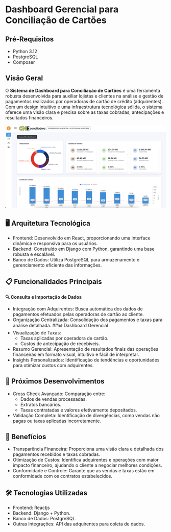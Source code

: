 
# Dashboard Gerencial para Conciliação de Cartões

## Pré-Requisitos

- Python 3.12
- PostgreSQL
- Composer

## Visão Geral

O **Sistema de Dashboard para Conciliação de Cartões** é uma ferramenta robusta desenvolvida para auxiliar lojistas e clientes na análise e gestão de pagamentos realizados por operadoras de cartão de crédito (adquirentes). Com um design intuitivo e uma infraestrutura tecnológica sólida, o sistema oferece uma visão clara e precisa sobre as taxas cobradas, antecipações e resultados financeiros.

![Dashboard](docs/dashboard.png)

## 🖥 Arquitetura Tecnológica
- Frontend: Desenvolvido em React, proporcionando uma interface dinâmica e responsiva para os usuários.
- Backend: Construído em Django com Python, garantindo uma base robusta e escalável.
- Banco de Dados: Utiliza PostgreSQL para armazenamento e gerenciamento eficiente das informações.
## 📋 Funcionalidades Principais
**🔍 Consulta e Importação de Dados**
- Integração com Adquirentes: Busca automática dos dados de pagamentos efetuados pelas operadoras de cartão ao cliente.
- Organização Centralizada: Consolidação dos pagamentos e taxas para análise detalhada.
##📊 Dashboard Gerencial
- Visualização de Taxas:
    - Taxas aplicadas por operadora de cartão.
    - Custos de antecipação de recebíveis.
- Resumo Gerencial: Apresentação de resultados finais das operações financeiras em formato visual, intuitivo e fácil de interpretar.
- Insights Personalizados: Identificação de tendências e oportunidades para otimizar custos com adquirentes.
## 📑 Próximos Desenvolvimentos
- Cross Check Avançado: Comparação entre:
    - Dados de vendas processadas.
    - Extratos bancários.
    - Taxas contratadas e valores efetivamente depositados.
- Validação Completa: Identificação de divergências, como vendas não pagas ou taxas aplicadas incorretamente.
## 🚀 Benefícios
- Transparência Financeira: Proporciona uma visão clara e detalhada dos pagamentos recebidos e taxas cobradas.
- Otimização de Custos: Identifica adquirentes e operações com maior impacto financeiro, ajudando o cliente a negociar melhores condições.
- Conformidade e Controle: Garante que as vendas e taxas estão em conformidade com os contratos estabelecidos.
## 🛠 Tecnologias Utilizadas
- Frontend: Reactjs
- Backend: Django + Python.
- Banco de Dados: PostgreSQL.
- Outras Integrações: API das adquirentes para coleta de dados.
